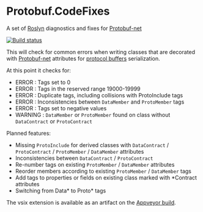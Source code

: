 # Protobuf.CodeFixes
A set of [Roslyn](https://github.com/dotnet/roslyn) diagnostics and fixes for [Protobuf-net](https://github.com/mgravell/protobuf-net)

[![Build status](https://ci.appveyor.com/api/projects/status/hklvnls8d7iusn3t?svg=true)](https://ci.appveyor.com/project/julienadam/protobuf-codefixes)

This will check for common errors when writing classes that are decorated with [Protobuf-net](https://github.com/mgravell/protobuf-net) attributes for [protocol buffers](https://developers.google.com/protocol-buffers/) serialization.

At this point it checks for:
* ERROR : Tags set to 0
* ERROR : Tags in the reserved range 19000-19999
* ERROR : Duplicate tags, including collisions with ProtoInclude tags
* ERROR : Inconsistencies between `DataMember` and `ProtoMember` tags
* ERROR : Tags set to negative values
* WARNING : `DataMember` or `ProtoMember` found on class without `DataContract` or `ProtoContract`

Planned features:
* Missing `ProtoInclude` for derived classes with `DataContract` / `ProtoContract` / `ProtoMember` / `DataMember` attributes
* Inconsistencies between `DataContract` / `ProtoContract`
* Re-number tags on existing `ProtoMember` / `DataMember` attributes
* Reorder members according to existing `ProtoMember` / `DataMember` tags
* Add tags to properties or fields on existing class marked with *Contract attributes
* Switching from Data* to Proto* tags

The vsix extension is available as an artifact on the [Appveyor build](https://ci.appveyor.com/project/julienadam/protobuf-codefixes/build/artifacts).
